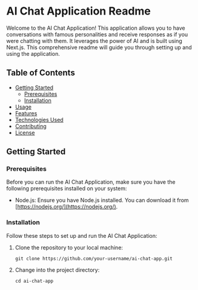 # AI Chat Application Readme

Welcome to the AI Chat Application! This application allows you to have conversations with famous personalities and receive responses as if you were chatting with them. It leverages the power of AI and is built using Next.js. This comprehensive readme will guide you through setting up and using the application.

## Table of Contents
- [Getting Started](#getting-started)
  - [Prerequisites](#prerequisites)
  - [Installation](#installation)
- [Usage](#usage)
- [Features](#features)
- [Technologies Used](#technologies-used)
- [Contributing](#contributing)
- [License](#license)

## Getting Started

### Prerequisites

Before you can run the AI Chat Application, make sure you have the following prerequisites installed on your system:

- Node.js: Ensure you have Node.js installed. You can download it from [https://nodejs.org/](https://nodejs.org/).

### Installation

Follow these steps to set up and run the AI Chat Application:

1. Clone the repository to your local machine:

   ``` git clone https://github.com/your-username/ai-chat-app.git ```

2. Change into the project directory:

   ``` cd ai-chat-app ```
